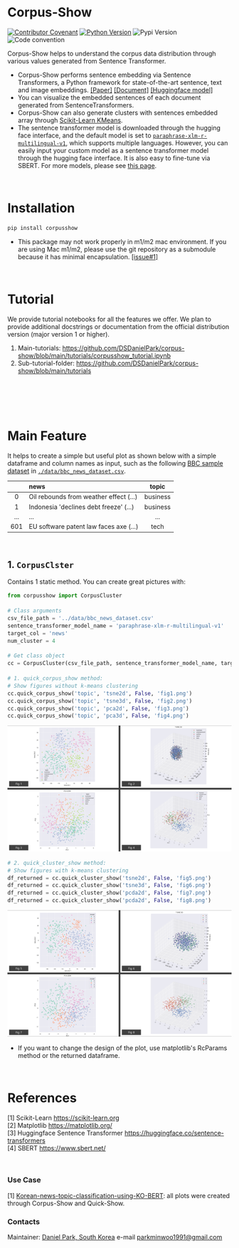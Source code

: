 # Corpus-Show
[![Contributor Covenant](https://img.shields.io/badge/contributor%20covenant-v2.0%20adopted-black.svg)](code_of_conduct.md)
[![Python Version](https://img.shields.io/badge/python-3.6%2C3.7%2C3.8-black.svg)](code_of_conduct.md)
![Pypi Version](https://img.shields.io/pypi/v/corpusshow.svg)
![Code convention](https://img.shields.io/badge/code%20convention-pep8-black)

Corpus-Show helps to understand the corpus data distribution through various values generated from Sentence Transformer.
- Corpus-Show performs sentence embedding via Sentence Transformers, a Python framework for state-of-the-art sentence, text and image embeddings. [[Paper]](https://arxiv.org/abs/1908.10084) [[Document]](https://www.sbert.net/) [[Huggingface model]](https://huggingface.co/sentence-transformers/paraphrase-xlm-r-multilingual-v1) 
- You can visualize the embedded sentences of each document generated from SentenceTransformers.
- Corpus-Show can also generate clusters with sentences embedded array through [Scikit-Learn KMeans](https://scikit-learn.org/stable/modules/generated/sklearn.cluster.KMeans.html).
- The sentence transformer model is downloaded through the hugging face interface, and the default model is set to [`paraphrase-xlm-r-multilingual-v1`](https://huggingface.co/sentence-transformers/paraphrase-xlm-r-multilingual-v1), which supports multiple languages. However, you can easily input your custom model as a sentence transformer model through the hugging face interface. It is also easy to fine-tune via SBERT. For more models, please see [this page](https://huggingface.co/sentence-transformers).




<br>

# Installation
  ```zsh
  pip install corpusshow
  ```
  - This package may not work properly in m1/m2 mac environment. If you are using Mac m1/m2, please use the git repository as a submodule because it has minimal encapsulation. [[issue#1]](https://github.com/DSDanielPark/corpus-show/issues/1)
<br>

# Tutorial
We provide tutorial notebooks for all the features we offer. We plan to provide additional docstrings or documentation from the official distribution version (major version 1 or higher).

1. Main-tutorials: https://github.com/DSDanielPark/corpus-show/blob/main/tutorials/corpusshow_tutorial.ipynb
2. Sub-tutorial-folder: https://github.com/DSDanielPark/corpus-show/blob/main/tutorials
 

<Br><Br><Br><Br>

# Main Feature
It helps to create a simple but useful plot as shown below with a simple dataframe and column names as input, such as the following [BBC sample dataset](http://mlg.ucd.ie/datasets/bbc.html) in [`./data/bbc_news_dataset.csv`](https://github.com/DSDanielPark/corpus-show/blob/main/data/bbc_news_dataset.csv).


|     | news  | topic |
|:---:|:----|:----:|
|0|Oil rebounds from weather effect (...)|business|
|1|Indonesia 'declines debt freeze' (...)|business|
|...|...|...|
|601|EU software patent law faces axe (...)|tech|

<br>

## 1. `CorpusClster`
Contains 1 static method. You can create great pictures with:
```python
from corpusshow import CorpusCluster

# Class arguments
csv_file_path = '../data/bbc_news_dataset.csv'
sentence_transformer_model_name = 'paraphrase-xlm-r-multilingual-v1'
target_col = 'news'
num_cluster = 4

# Get class object
cc = CorpusCluster(csv_file_path, sentence_transformer_model_name, target_col, num_cluster)

# 1. quick_corpus_show method: 
# Show figures without k-means clustering
cc.quick_corpus_show('topic', 'tsne2d', False, 'fig1.png')
cc.quick_corpus_show('topic', 'tsne3d', False, 'fig2.png')
cc.quick_corpus_show('topic', 'pca2d', False, 'fig3.png')
cc.quick_corpus_show('topic', 'pca3d', False, 'fig4.png')
```
![](https://github.com/DSDanielPark/corpus-show/blob/main/tutorials/imgs/readme_fig1.png)
```python
# 2. quick_cluster_show method:
# Show figures with k-means clustering
df_returned = cc.quick_cluster_show('tsne2d', False, 'fig5.png')
df_returned = cc.quick_cluster_show('tsne3d', False, 'fig6.png')
df_returned = cc.quick_cluster_show('pcda2d', False, 'fig7.png')
df_returned = cc.quick_cluster_show('pcda2d', False, 'fig8.png')
```
![](https://github.com/DSDanielPark/corpus-show/blob/main/tutorials/imgs/readme_fig2.png)
- If you want to change the design of the plot, use matplotlib's RcParams method or the returned dataframe.

<br>


# References
[1] Scikit-Learn https://scikit-learn.org <br>
[2] Matplotlib https://matplotlib.org/ <br>
[3] Huggingface Sentence Transformer https://huggingface.co/sentence-transformers <Br>
[4] SBERT https://www.sbert.net/

<br>


### Use Case
[1] [Korean-news-topic-classification-using-KO-BERT](https://github.com/DSDanielPark/fine-tuned-korean-BERT-news-article-classifier): all plots were created through Corpus-Show and Quick-Show.


### Contacts
Maintainer: [Daniel Park, South Korea](https://github.com/DSDanielPark) 
e-mail parkminwoo1991@gmail.com
